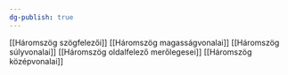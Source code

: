 ```yaml
---
dg-publish: true
---
```

[[Háromszög szögfelezői]]
[[Háromszög magasságvonalai]]
[[Háromszög súlyvonalai]]
[[Háromszög oldalfelező merőlegesei]]
[[Háromszög középvonalai]]